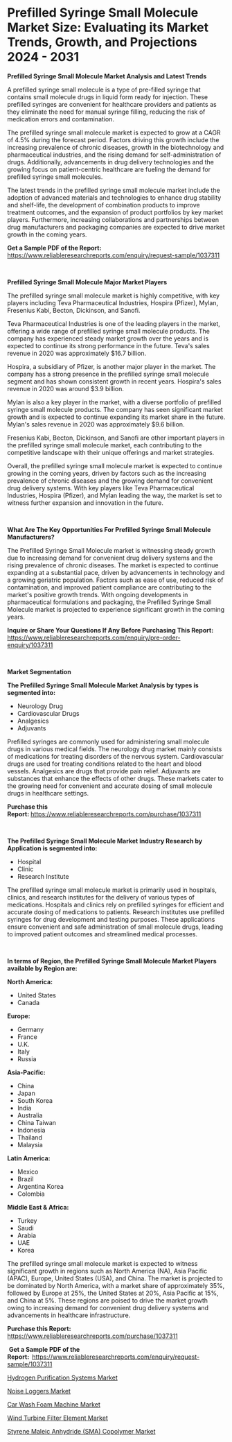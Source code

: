 <p><h1>Prefilled Syringe Small Molecule Market Size: Evaluating its Market Trends, Growth, and Projections 2024 - 2031</h1></p><p><strong>Prefilled Syringe Small Molecule Market Analysis and Latest Trends</strong></p>
<p><p>A prefilled syringe small molecule is a type of pre-filled syringe that contains small molecule drugs in liquid form ready for injection. These prefilled syringes are convenient for healthcare providers and patients as they eliminate the need for manual syringe filling, reducing the risk of medication errors and contamination.</p><p>The prefilled syringe small molecule market is expected to grow at a CAGR of 4.5% during the forecast period. Factors driving this growth include the increasing prevalence of chronic diseases, growth in the biotechnology and pharmaceutical industries, and the rising demand for self-administration of drugs. Additionally, advancements in drug delivery technologies and the growing focus on patient-centric healthcare are fueling the demand for prefilled syringe small molecules.</p><p>The latest trends in the prefilled syringe small molecule market include the adoption of advanced materials and technologies to enhance drug stability and shelf-life, the development of combination products to improve treatment outcomes, and the expansion of product portfolios by key market players. Furthermore, increasing collaborations and partnerships between drug manufacturers and packaging companies are expected to drive market growth in the coming years.</p></p>
<p><strong>Get a Sample PDF of the Report:&nbsp;</strong> <a href="https://www.reliableresearchreports.com/enquiry/request-sample/1037311">https://www.reliableresearchreports.com/enquiry/request-sample/1037311</a></p>
<p>&nbsp;</p>
<p><strong>Prefilled Syringe Small Molecule Major Market Players</strong></p>
<p><p>The prefilled syringe small molecule market is highly competitive, with key players including Teva Pharmaceutical Industries, Hospira (Pfizer), Mylan, Fresenius Kabi, Becton, Dickinson, and Sanofi. </p><p>Teva Pharmaceutical Industries is one of the leading players in the market, offering a wide range of prefilled syringe small molecule products. The company has experienced steady market growth over the years and is expected to continue its strong performance in the future. Teva's sales revenue in 2020 was approximately $16.7 billion.</p><p>Hospira, a subsidiary of Pfizer, is another major player in the market. The company has a strong presence in the prefilled syringe small molecule segment and has shown consistent growth in recent years. Hospira's sales revenue in 2020 was around $3.9 billion.</p><p>Mylan is also a key player in the market, with a diverse portfolio of prefilled syringe small molecule products. The company has seen significant market growth and is expected to continue expanding its market share in the future. Mylan's sales revenue in 2020 was approximately $9.6 billion.</p><p>Fresenius Kabi, Becton, Dickinson, and Sanofi are other important players in the prefilled syringe small molecule market, each contributing to the competitive landscape with their unique offerings and market strategies.</p><p>Overall, the prefilled syringe small molecule market is expected to continue growing in the coming years, driven by factors such as the increasing prevalence of chronic diseases and the growing demand for convenient drug delivery systems. With key players like Teva Pharmaceutical Industries, Hospira (Pfizer), and Mylan leading the way, the market is set to witness further expansion and innovation in the future.</p></p>
<p>&nbsp;</p>
<p><strong>What Are The Key Opportunities For Prefilled Syringe Small Molecule Manufacturers?</strong></p>
<p><p>The Prefilled Syringe Small Molecule market is witnessing steady growth due to increasing demand for convenient drug delivery systems and the rising prevalence of chronic diseases. The market is expected to continue expanding at a substantial pace, driven by advancements in technology and a growing geriatric population. Factors such as ease of use, reduced risk of contamination, and improved patient compliance are contributing to the market's positive growth trends. With ongoing developments in pharmaceutical formulations and packaging, the Prefilled Syringe Small Molecule market is projected to experience significant growth in the coming years.</p></p>
<p><strong>Inquire or Share Your Questions If Any Before Purchasing This Report:</strong> <a href="https://www.reliableresearchreports.com/enquiry/pre-order-enquiry/1037311">https://www.reliableresearchreports.com/enquiry/pre-order-enquiry/1037311</a></p>
<p>&nbsp;</p>
<p><strong>Market Segmentation</strong></p>
<p><strong>The Prefilled Syringe Small Molecule Market Analysis by types is segmented into:</strong></p>
<p><ul><li>Neurology Drug</li><li>Cardiovascular Drugs</li><li>Analgesics</li><li>Adjuvants</li></ul></p>
<p><p>Prefilled syringes are commonly used for administering small molecule drugs in various medical fields. The neurology drug market mainly consists of medications for treating disorders of the nervous system. Cardiovascular drugs are used for treating conditions related to the heart and blood vessels. Analgesics are drugs that provide pain relief. Adjuvants are substances that enhance the effects of other drugs. These markets cater to the growing need for convenient and accurate dosing of small molecule drugs in healthcare settings.</p></p>
<p><strong>Purchase this Report:&nbsp;</strong><a href="https://www.reliableresearchreports.com/purchase/1037311">https://www.reliableresearchreports.com/purchase/1037311</a></p>
<p>&nbsp;</p>
<p><strong>The Prefilled Syringe Small Molecule Market Industry Research by Application is segmented into:</strong></p>
<p><ul><li>Hospital</li><li>Clinic</li><li>Research Institute</li></ul></p>
<p><p>The prefilled syringe small molecule market is primarily used in hospitals, clinics, and research institutes for the delivery of various types of medications. Hospitals and clinics rely on prefilled syringes for efficient and accurate dosing of medications to patients. Research institutes use prefilled syringes for drug development and testing purposes. These applications ensure convenient and safe administration of small molecule drugs, leading to improved patient outcomes and streamlined medical processes.</p></p>
<p>&nbsp;</p>
<p><strong>In terms of Region, the Prefilled Syringe Small Molecule Market Players available by Region are:</strong></p>
<p>
    <p> <strong> North America: </strong>
        <ul>
            <li>United States</li>
            <li>Canada</li>
        </ul>
        </p> 
    <p> <strong> Europe: </strong>
        <ul>
            <li>Germany</li>
            <li>France</li>
            <li>U.K.</li>
            <li>Italy</li>
            <li>Russia</li>
        </ul>
        </p> 
    <p> <strong> Asia-Pacific: </strong>
        <ul>
            <li>China</li>
            <li>Japan</li>
            <li>South Korea</li>
            <li>India</li>
            <li>Australia</li>
            <li>China Taiwan</li>
            <li>Indonesia</li>
            <li>Thailand</li>
            <li>Malaysia</li>
        </ul>
        </p> 
    <p> <strong> Latin America: </strong>
        <ul>
            <li>Mexico</li>
            <li>Brazil</li>
            <li>Argentina Korea</li>
            <li>Colombia</li>
        </ul>
        </p> 
    <p> <strong> Middle East & Africa: </strong>
        <ul>
            <li>Turkey</li>
            <li>Saudi</li>
            <li>Arabia</li>
            <li>UAE</li>
            <li>Korea</li>
        </ul>
    </p>
    </p>
<p><p>The prefilled syringe small molecule market is expected to witness significant growth in regions such as North America (NA), Asia Pacific (APAC), Europe, United States (USA), and China. The market is projected to be dominated by North America, with a market share of approximately 35%, followed by Europe at 25%, the United States at 20%, Asia Pacific at 15%, and China at 5%. These regions are poised to drive the market growth owing to increasing demand for convenient drug delivery systems and advancements in healthcare infrastructure.</p></p>
<p><strong>Purchase this Report: </strong><a href="https://www.reliableresearchreports.com/purchase/1037311">https://www.reliableresearchreports.com/purchase/1037311</a></p>
<p>&nbsp;<strong>Get a Sample PDF of the Report:&nbsp;&nbsp;</strong><a href="https://www.reliableresearchreports.com/enquiry/request-sample/1037311">https://www.reliableresearchreports.com/enquiry/request-sample/1037311</a></p>
<p><strong></strong></p>
<p><p><a href="https://medium.com/@alenamorar/hydrogen-purification-systems-market-the-key-to-successful-business-strategy-forecast-till-2031-d4e039650e1b">Hydrogen Purification Systems Market</a></p><p><a href="https://medium.com/p/bd8b598dc825/edit">Noise Loggers Market</a></p><p><a href="https://medium.com/@alenamorar/car-wash-foam-machine-market-insight-market-trends-growth-forecasted-from-2024-to-2031-17f4505e9367">Car Wash Foam Machine Market</a></p><p><a href="https://medium.com/@alenamorar/wind-turbine-filter-element-market-trends-and-market-analysis-forecasted-for-period-2024-2031-f41a5e6048ec">Wind Turbine Filter Element Market</a></p><p><a href="https://github.com/aliciawhite5576/Market-Research-Report-List-3/blob/main/styrene-maleic-anhydride-sma-copolymer-market.md">Styrene Maleic Anhydride (SMA) Copolymer Market</a></p></p>